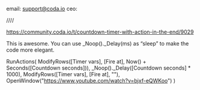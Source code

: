 email: support@coda.io
ceo: 

////

https://community.coda.io/t/countdown-timer-with-action-in-the-end/9029

This is awesome. You can use _Noop()._Delay(ms) as “sleep” to make the code more elegant.

RunActions(
  ModifyRows([Timer vars], [Fire at], Now() + Seconds([Countdown seconds])),
  _Noop()._Delay([Countdown seconds] * 1000),
  ModifyRows([Timer vars], [Fire at], ""),
  OpenWindow("https://www.youtube.com/watch?v=bjxf-eQWKoo")
)


